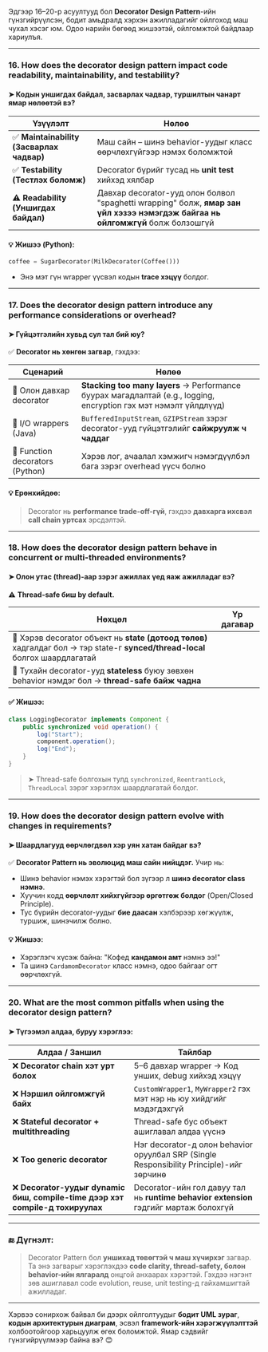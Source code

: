 Эдгээр 16–20-р асуултууд бол **Decorator Design Pattern**-ийн гүнзгийрүүлсэн, бодит амьдралд хэрхэн ажилладагийг ойлгоход маш чухал хэсэг юм. Одоо нарийн бөгөөд жишээтэй, ойлгомжтой байдлаар хариулъя.

---

### **16. How does the decorator design pattern impact code readability, maintainability, and testability?**
#### ➤ Кодын уншигдах байдал, засварлах чадвар, туршилтын чанарт ямар нөлөөтэй вэ?

| Үзүүлэлт | Нөлөө |
|----------|-------|
| ✅ **Maintainability (Засварлах чадвар)** | Маш сайн – шинэ behavior-уудыг класс өөрчлөхгүйгээр нэмэх боломжтой |
| ✅ **Testability (Тестлэх боломж)** | Decorator бүрийг тусад нь **unit test** хийхэд хялбар |
| ⚠️ **Readability (Уншигдах байдал)** | Давхар decorator-ууд олон болвол "spaghetti wrapping" болж, **ямар зан үйл хэзээ нэмэгдэж байгаа нь ойлгомжгүй** болж болзошгүй |

#### 💡 **Жишээ (Python):**
```python
coffee = SugarDecorator(MilkDecorator(Coffee()))
```
- Энэ мэт гүн wrapper үүсвэл кодын **trace хэцүү** болдог.

---

### **17. Does the decorator design pattern introduce any performance considerations or overhead?**
#### ➤ Гүйцэтгэлийн хувьд сул тал бий юу?

✅ **Decorator нь хөнгөн загвар**, гэхдээ:

| Сценарий | Нөлөө |
|----------|-------|
| 🧠 Олон давхар decorator | **Stacking too many layers** → Performance буурах магадлалтай (e.g., logging, encryption гэх мэт нэмэлт үйлдлүүд) |
| 🧵 I/O wrappers (Java) | `BufferedInputStream`, `GZIPStream` зэрэг decorator-ууд гүйцэтгэлийг **сайжруулж ч чаддаг** |
| 🧪 Function decorators (Python) | Хэрэв лог, ачаалал хэмжигч нэмэгдүүлбэл бага зэрэг overhead үүсч болно |

#### 💡 Ерөнхийдөө:
> Decorator нь **performance trade-off-гүй**, гэхдээ **давхарга ихсвэл call chain уртсах** эрсдэлтэй.

---

### **18. How does the decorator design pattern behave in concurrent or multi-threaded environments?**
#### ➤ Олон утас (thread)-аар зэрэг ажиллах үед яаж ажилладаг вэ?

⚠️ **Thread-safe биш by default.**

| Нөхцөл | Үр дагавар |
|--------|------------|
| 🧵 Хэрэв decorator объект нь **state (дотоод төлөв)** хадгалдаг бол → тэр state-г **synced/thread-local** болгох шаардлагатай |
| 🔁 Тухайн decorator-ууд **stateless** буюу зөвхөн behavior нэмдэг бол → **thread-safe байж чадна**

#### ✅ Жишээ:
```java
class LoggingDecorator implements Component {
    public synchronized void operation() {
        log("Start");
        component.operation();
        log("End");
    }
}
```

> ➤ Thread-safe болгохын тулд `synchronized`, `ReentrantLock`, `ThreadLocal` зэрэг хэрэглэх шаардлагатай болдог.

---

### **19. How does the decorator design pattern evolve with changes in requirements?**
#### ➤ Шаардлагууд өөрчлөгдвөл хэр уян хатан байдаг вэ?

✅ **Decorator Pattern нь эволюцид маш сайн нийцдэг.** Учир нь:

- Шинэ behavior нэмэх хэрэгтэй бол зүгээр л **шинэ decorator class нэмнэ**.
- Хуучин кодд **өөрчлөлт хийхгүйгээр өргөтгөж болдог** (Open/Closed Principle).
- Тус бүрийн decorator-уудыг **бие даасан** хэлбэрээр хөгжүүлж, туршиж, шинэчилж болно.

#### 💡 Жишээ:
- Хэрэглэгч хүсэж байна: "Кофед **кандамон амт** нэмнэ ээ!"
- Та шинэ `CardamomDecorator` класс нэмнэ, одоо байгааг огт өөрчлөхгүй.

---

### **20. What are the most common pitfalls when using the decorator design pattern?**
#### ➤ Түгээмэл алдаа, буруу хэрэглээ:

| Алдаа / Заншил | Тайлбар |
|----------------|---------|
| ❌ **Decorator chain хэт урт болох** | 5–6 давхар wrapper → Код унших, debug хийхэд хэцүү |
| ❌ **Нэршил ойлгомжгүй байх** | `CustomWrapper1`, `MyWrapper2` гэх мэт нэр нь юу хийдгийг мэдэгдэхгүй |
| ❌ **Stateful decorator + multithreading** | Thread-safe бус объект ашиглавал алдаа үүснэ |
| ❌ **Too generic decorator** | Нэг decorator-д олон behavior оруулбал SRP (Single Responsibility Principle)-ийг зөрчинө |
| ❌ **Decorator-уудыг dynamic биш, compile-time дээр хэт compile-д тохируулах** | Decorator-ийн гол давуу тал нь **runtime behavior extension** гэдгийг мартаж болохгүй

---

### 🔚 Дүгнэлт:

> Decorator Pattern бол **уншихад төвөгтэй ч маш хүчирхэг** загвар. Та энэ загварыг хэрэглэхдээ **code clarity, thread-safety, болон behavior-ийн ялгаралд** онцгой анхаарах хэрэгтэй. Гэхдээ нэгэнт зөв ашиглавал code evolution, reuse, unit testing-д гайхамшигтай ажилладаг.

---

Хэрвээ сонирхож байвал би дээрх ойлголтуудыг **бодит UML зураг**, **кодын архитектурын диаграм**, эсвэл **framework-ийн хэрэгжүүлэлттэй** холбоотойгоор харьцуулж өгөх боломжтой. Ямар сэдвийг гүнзгийрүүлмээр байна вэ? 😊